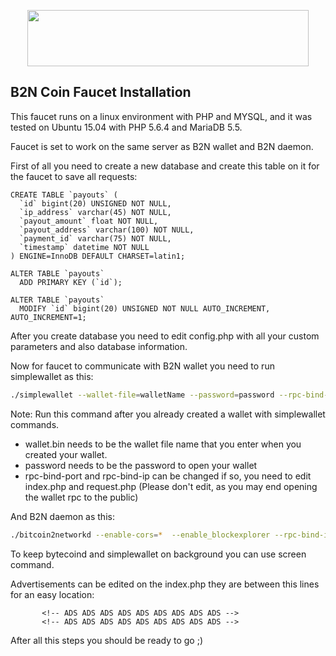 <p align="center">
<img width="450" height="90" src="http://cdn.bitcoin2.network/logos/b2n-logo-lg.png">
</p>


## B2N Coin Faucet Installation

This faucet runs on a linux environment with PHP and MYSQL, and it was tested on Ubuntu 15.04 with PHP 5.6.4 and MariaDB 5.5.

Faucet is set to work on the same server as B2N wallet and B2N daemon.

First of all you need to create a new database and create this table on it for the faucet to save all requests:
```
CREATE TABLE `payouts` (
  `id` bigint(20) UNSIGNED NOT NULL,
  `ip_address` varchar(45) NOT NULL,
  `payout_amount` float NOT NULL,
  `payout_address` varchar(100) NOT NULL,
  `payment_id` varchar(75) NOT NULL,
  `timestamp` datetime NOT NULL
) ENGINE=InnoDB DEFAULT CHARSET=latin1;

ALTER TABLE `payouts`
  ADD PRIMARY KEY (`id`);

ALTER TABLE `payouts`
  MODIFY `id` bigint(20) UNSIGNED NOT NULL AUTO_INCREMENT, AUTO_INCREMENT=1;
```

After you create database you need to edit config.php with all your custom parameters and also database information.


Now for faucet to communicate with B2N wallet you need to run simplewallet as this:

```bash
./simplewallet --wallet-file=walletName --password=password --rpc-bind-port=19635 --rpc-bind-ip=127.0.0.1
```

Note: Run this command after you already created a wallet with simplewallet commands.

* wallet.bin needs to be the wallet file name that you enter when you created your wallet.
* password needs to be the password to open your wallet
* rpc-bind-port and rpc-bind-ip can be changed if so, you need to edit index.php and request.php (Please don't edit, as you may end opening the wallet rpc to the public)


And B2N daemon as this:

```bash
./bitcoin2networkd --enable-cors=*  --enable_blockexplorer --rpc-bind-ip=0.0.0.0
```

To keep bytecoind and simplewallet on background you can use screen command.

Advertisements can be edited on the index.php they are between this lines for an easy location:

           <!-- ADS ADS ADS ADS ADS ADS ADS ADS ADS -->
           <!-- ADS ADS ADS ADS ADS ADS ADS ADS ADS -->


After all this steps you should be ready to go ;)
